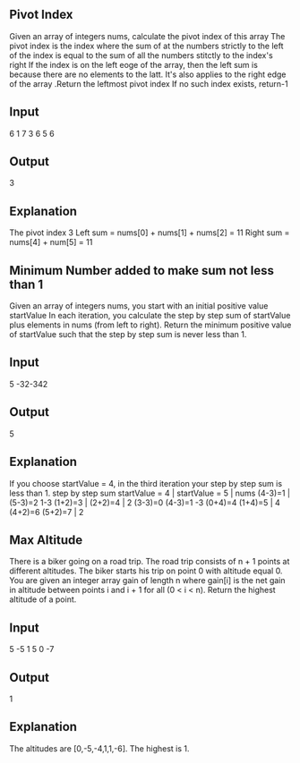 ## Pivot Index
Given an array of integers nums, calculate the pivot index of this array
The pivot index is the index where the sum of at the numbers strictly to the left of the index is equal to the sum of all the numbers stitctly to the index's right
If the index is on the left eoge of the array, then the left sum is because there are no elements to the latt. It's also applies to the right edge of the array .Return the leftmost pivot index If no such index exists, return-1

## Input

6
1 7 3 6 5 6 

## Output 

3

## Explanation

The pivot index 3
Left sum = nums[0] + nums[1] + nums[2] = 11
Right sum = nums[4] + num[5]  = 11 

## Minimum Number added to make sum not less than 1

Given an array of integers nums, you start with an initial positive value startValue
In each iteration, you calculate the step by step sum of startValue plus elements in nums (from left to right).
Return the minimum positive value of startValue such that the step by step sum is never less than 1.

## Input

5
-32-342

## Output

5
## Explanation

If you choose startValue = 4, in the third iteration your step by
step sum is less than 1.
step by step sum
startValue = 4 | startValue = 5 | nums
(4-3)=1 | (5-3)=2 1-3
(1+2)=3 | (2+2)=4 | 2
(3-3)=0 (4-3)=1 -3
(0+4)=4 (1+4)=5 | 4
(4+2)=6 (5+2)=7 | 2

## Max Altitude 

There is a biker going on a road trip. The road trip consists of n + 1 points at different altitudes. The biker starts his trip on point 0 with altitude equal 0.
You are given an integer array gain of length n where gain[i] is the net gain in altitude between points i and i + 1 for all (0 < i < n). Return the highest altitude of a point.

## Input

5
-5 1 5 0 -7

## Output
 
1

## Explanation

The altitudes are [0,-5,-4,1,1,-6]. The highest is 1.